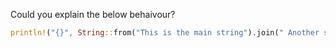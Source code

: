 Could you explain the below behaivour?
```rust
println!("{}", String::from("This is the main string").join(" Another string"))